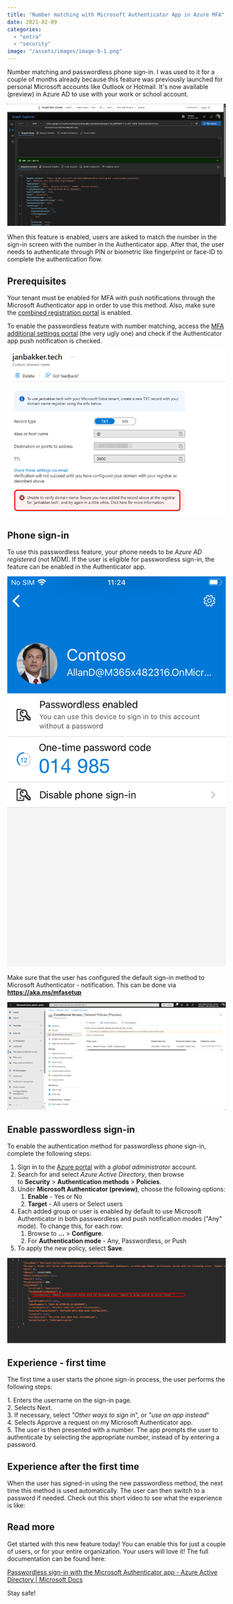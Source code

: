 ```yaml
---
title: "Number matching with Microsoft Authenticator App in Azure MFA"
date: 2021-02-09
categories: 
  - "entra"
  - "security"
image: "/assets/images/image-6-1.png"
---
```


Number matching and passwordless phone sign-in. I was used to it for a couple of months already because this feature was previously launched for personal Microsoft accounts like Outlook or Hotmail. It's now available (preview) in Azure AD to use with your work or school account.

![](/assets/images/image-6.png)

When this feature is enabled, users are asked to match the number in the sign-in screen with the number in the Authenticator app. After that, the user needs to authenticate through PIN or biometric like fingerprint or face-ID to complete the authentication flow.

## Prerequisites

Your tenant must be enabled for MFA with push notifications through the Microsoft Authenticator app in order to use this method. Also, make sure the [combined registration portal](https://docs.microsoft.com/en-us/azure/active-directory/authentication/concept-registration-mfa-sspr-combined) is enabled.

To enable the passwordless feature with number matching, access the [MFA additional settings portal](https://account.activedirectory.windowsazure.com/usermanagement/mfasettings.aspx?tenantId=39a5568b-aafd-430a-a6a5-715bd29ce240&culture=en-us&requestInitiatedContext=users) (the very ugly one) and check if the Authenticator app push notification is checked.

![](/assets/images/image-2.png)

## Phone sign-in

To use this passwordless feature, your phone needs to be _Azure AD registered_ (not MDM). If the user is eligible for passwordless sign-in, the feature can be enabled in the Authenticator app.

![](/assets/images/IMG_0023.png)

Make sure that the user has configured the default sign-in method to Microsoft Authenticator - notification. This can be done via **https://aka.ms/mfasetup**

![](/assets/images/image-4.png)

## Enable passwordless sign-in

To enable the authentication method for passwordless phone sign-in, complete the following steps:

1. Sign in to the [Azure portal](https://portal.azure.com/) with a _global administrator_ account.
2. Search for and select _Azure Active Directory_, then browse to **Security** > **Authentication methods** > **Policies**.
3. Under **Microsoft Authenticator (preview)**, choose the following options:
    1. **Enable** - Yes or No
    2. **Target** - All users or Select users
4. Each added group or user is enabled by default to use Microsoft Authenticator in both passwordless and push notification modes ("Any" mode). To change this, for each row:
    1. Browse to **...** > **Configure**.
    2. For **Authentication mode** - Any, Passwordless, or Push
5. To apply the new policy, select **Save**.

![](/assets/images/image-3.png)

## Experience - first time

The first time a user starts the phone sign-in process, the user performs the following steps:

1\. Enters the username on the sign-in page.  
2\. Selects Next.  
3\. If necessary, select _"Other ways to sign in_", or _"use an app instead_"  
4\. Selects Approve a request on my Microsoft Authenticator app.  
5\. The user is then presented with a number. The app prompts the user to authenticate by selecting the appropriate number, instead of by entering a password.

## Experience after the first time

When the user has signed-in using the new passwordless method, the next time this method is used automatically. The user can then switch to a password if needed. Check out this short video to see what the experience is like:

## Read more

Get started with this new feature today! You can enable this for just a couple of users, or for your entire organization. Your users will love it! The full documentation can be found here:

[Passwordless sign-in with the Microsoft Authenticator app - Azure Active Directory | Microsoft Docs](https://docs.microsoft.com/en-us/azure/active-directory/authentication/howto-authentication-passwordless-phone)

Stay safe!
